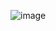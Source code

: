 ![image](https://github.com/ShchadkoAndrii/Terminal/assets/118735059/4e8c9df0-e05f-41c8-a88c-b7f0f450396b)
